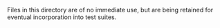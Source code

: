Files in this directory are of no immediate use, but are being retained for
eventual incorporation into test suites.
